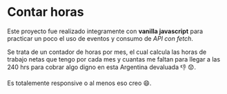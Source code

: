 # Contar horas

Este proyecto fue realizado integramente con **vanilla javascript** para practicar un poco el uso de eventos y consumo de *API con fetch*.

Se trata de un contador de horas por mes, el cual calcula las horas de trabajo netas que tengo por cada mes y cuantas me faltan para llegar a las 240 hrs para cobrar algo digno en esta Argentina devaluada 👎 😟.

Es totalemente responsive o al menos eso creo 😄.

